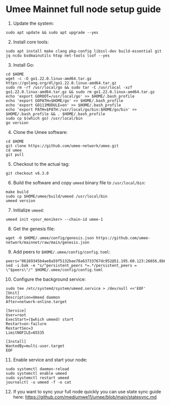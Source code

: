 # Umee Mainnet full node setup guide

1. Update the system:
```
sudo apt update && sudo apt upgrade --yes
```
2. Install core tools:
```
sudo apt install make clang pkg-config libssl-dev build-essential git jq ncdu bsdmainutils htop net-tools lsof --yes
```
3. Install Go:
```
cd $HOME
wget -c -O go1.22.0.linux-amd64.tar.gz https://golang.org/dl/go1.22.0.linux-amd64.tar.gz
sudo rm -rf /usr/local/go && sudo tar -C /usr/local -xzf go1.22.0.linux-amd64.tar.gz && sudo rm go1.22.0.linux-amd64.tar.gz
echo 'export GOROOT=/usr/local/go' >> $HOME/.bash_profile
echo 'export GOPATH=$HOME/go' >> $HOME/.bash_profile
echo 'export GO111MODULE=on' >> $HOME/.bash_profile
echo 'export PATH=$PATH:/usr/local/go/bin:$HOME/go/bin' >> $HOME/.bash_profile && . $HOME/.bash_profile
sudo cp $(which go) /usr/local/bin
go version
```
4. Clone the Umee software:
```
cd $HOME
git clone https://github.com/umee-network/umee.git
cd umee
git pull
```
5. Checkout to the actual tag:
```
git checkout v6.3.0
```
6. Build the software and copy ``umeed`` binary file to ``/usr/local/bin``:
```
make build
sudo cp $HOME/umee/build/umeed /usr/local/bin
umeed version
```
7. Initialize ``umeed``:
```
umeed init <your_moniker> --chain-id umee-1 
```
8. Get the genesis file:
```
wget -O $HOME/.umee/config/genesis.json https://github.com/umee-network/mainnet/raw/main/genesis.json
```
9. Add peers to ``$HOME/.umee/config/config.toml``:
```
peers="06169345b4ae8a59f5132bae78a63733767dc952@51.195.60.123:26656,8b6baf477cd6c5fde18573a57767e0bb0083a8ce@116.202.36.138:26656,f00230b900b2e03a0ebfb0cec024bc0229f4043f@135.181.223.194:26656,31c2b4851604cb0f88909116bc2029b2af392767@194.163.166.56:26656,e324ca5fad08769325921ed042b76bdb1df41e12@162.55.131.220:26656,4720fe172f90026e72723c38d75f4f20611bc792@88.198.70.2:26656,7d2b275cea5dc30a90c9657220b2ef9cf02dfe87@157.90.179.182:26656,d9c0fc2da0bf7b22b92f3cd89b4e98ff089fe446@65.21.132.226:56656,ae41472c094737bef61450c11f1b4978c0a3550d@18.144.151.186:26656,f6b22c8d26370afd0b3e5e78697e19f7a2fb8c73@144.217.74.27:26656,d0659fc256c3e6f99def7a7b16500097065a67e9@195.201.170.172:26656,5ec673b49eea3198f7c0df0782d62e0b7a7d5b9f@51.195.60.117:26656,cce3ded2638edcaf804e4fa18a4a988cd19e9ee1@148.251.152.54:26656,66377bf9c7d2106f8fb2814d105b934e2cf9bde8@78.46.66.6:26656,6dfab3a8a1d692c6270758757cb2026005a10622@65.108.106.252:26656,b7c7e560f13988dc00c6892c813ff6c459521917@44.231.119.182:26656,60349afbb66bfa51d466a1807b6034c8a8446b41@34.215.214.32:26656,96391162797cbdf10982cda8866913be471fbdd4@44.230.43.94:26656,9f86f8acfa46ac5380796328fe0d7daff5038f56@3.37.216.115:26656,629ce04f882462999de6791b0c4010dba5dafaaf@142.132.201.53:26656,77F54319D6F62C17036CA71B3F88365F652BF79F@169.197.142.149:26656,912b7279934187f8c94eacdc21a2e0bdee245eef@54.241.232.181:26656,94a928e1f5ebbc5fae12400c7d8bbdad8b197ad2@52.79.49.253:26656,870c0a786dc941f8ebecd2772c41c014b6cf8899@51.210.118.65:26656,47dd32dc5aa926ff76d8e53a4bc1fcf596cb254c@38.242.205.238:26656,efbcd2de6981fa7f692771e1b845c780c310e2fe@176.9.17.230:26656"
sed -i.bak -e "s/^persistent_peers *=.*/persistent_peers = \"$peers\"/" $HOME/.umee/config/config.toml
```
10. Configure the background service:
```
sudo tee /etc/systemd/system/umeed.service > /dev/null <<'EOF'
[Unit]
Description=Umeed daemon
After=network-online.target

[Service]
User=root
ExecStart=($which umeed) start
Restart=on-failure
RestartSec=3
LimitNOFILE=65535

[Install]
WantedBy=multi-user.target
EOF
```
11.  Enable service and start your node:
```
sudo systemctl daemon-reload
sudo systemctl enable umeed
sudo systemctl restart umeed
journalctl -u umeed -f -o cat
```
12. If you want to sync your full node quickly you can use state sync guide here: https://github.com/mediumwe11/umee/blob/main/statesync.md
